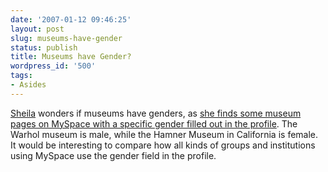 ```yaml
---
date: '2007-01-12 09:46:25'
layout: post
slug: museums-have-gender
status: publish
title: Museums have Gender?
wordpress_id: '500'
tags:
- Asides
---
```


[Sheila](http://chnm.gmu.edu/staff/sheila/) wonders if museums have genders, as [she finds some museum pages on MySpace with a specific gender filled out in the profile](http://chnm.gmu.edu/staff/sheila/blog/2007/01/11/gendered-museums-on-my-space/). The Warhol museum is male, while the Hamner Museum in California is female. It would be interesting to compare how all kinds of groups and institutions using MySpace use the gender field in the profile.
